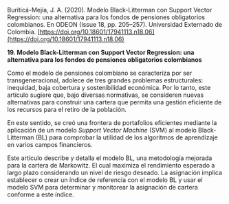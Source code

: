 Buriticá-Mejía, J. A. (2020). Modelo Black-Litterman con Support Vector Regression: una alternativa para los fondos de pensiones obligatorios colombianos. En ODEON (Issue 18, pp. 205–257). Universidad Externado de Colombia. [https://doi.org/10.18601/17941113.n18.06](https://doi.org/10.18601/17941113.n18.06)           


**19. Modelo Black-Litterman con Support Vector Regression: una alternativa para los fondos de pensiones obligatorios colombianos**

Como el modelo de pensiones colombiano se caracteriza por ser transgeneracional, adolece de tres grandes problemas estructurales: inequidad, baja cobertura y sostenibilidad económica. Por lo tanto, este artículo sugiere que, bajo diversas normativas, se consideren nuevas alternativas para construir una cartera que permita una gestión eficiente de los recursos para el retiro de la población.

En este sentido, se creó una frontera de portafolios eficientes mediante la aplicación de un modelo _Support Vector Machine_ (SVM) al modelo Black-Litterman (BL) para comprobar la utilidad de los algoritmos de aprendizaje en varios campos financieros.

Este artículo describe y detalla el modelo BL, una metodología mejorada para la cartera de Markowitz. El cual maximiza el rendimiento esperado a largo plazo considerando un nivel de riesgo deseado. La asignación implica establecer o crear un índice de referencia con el modelo BL y usar el modelo SVM para determinar y monitorear la asignación de cartera conforme a este índice.
